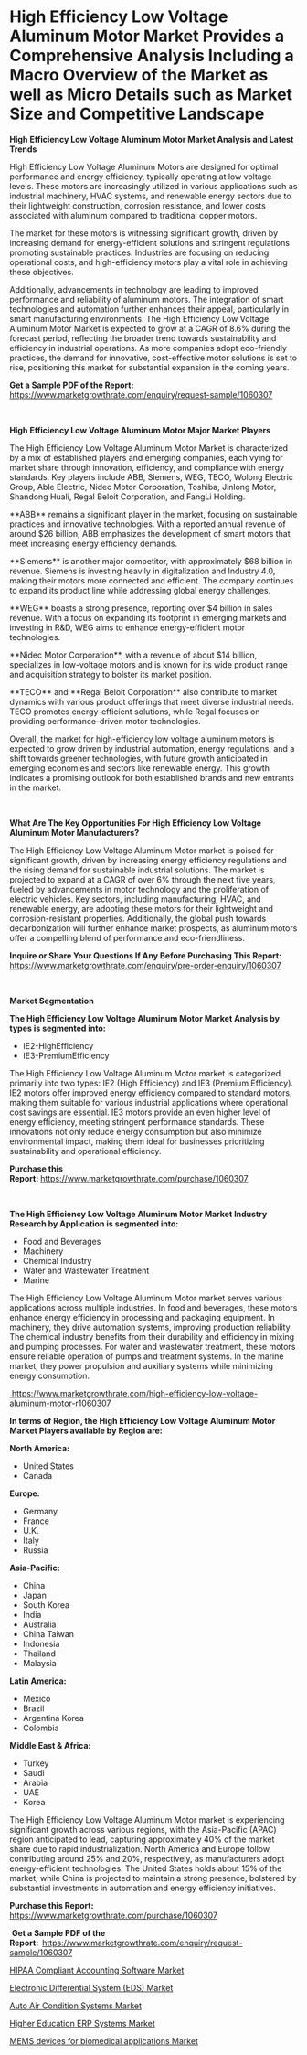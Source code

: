 <p><h1>High Efficiency Low Voltage Aluminum Motor Market Provides a Comprehensive Analysis Including a Macro Overview of the Market as well as Micro Details such as Market Size and Competitive Landscape</h1></p><p><strong>High Efficiency Low Voltage Aluminum Motor Market Analysis and Latest Trends</strong></p>
<p><p>High Efficiency Low Voltage Aluminum Motors are designed for optimal performance and energy efficiency, typically operating at low voltage levels. These motors are increasingly utilized in various applications such as industrial machinery, HVAC systems, and renewable energy sectors due to their lightweight construction, corrosion resistance, and lower costs associated with aluminum compared to traditional copper motors. </p><p>The market for these motors is witnessing significant growth, driven by increasing demand for energy-efficient solutions and stringent regulations promoting sustainable practices. Industries are focusing on reducing operational costs, and high-efficiency motors play a vital role in achieving these objectives. </p><p>Additionally, advancements in technology are leading to improved performance and reliability of aluminum motors. The integration of smart technologies and automation further enhances their appeal, particularly in smart manufacturing environments. The High Efficiency Low Voltage Aluminum Motor Market is expected to grow at a CAGR of 8.6% during the forecast period, reflecting the broader trend towards sustainability and efficiency in industrial operations. As more companies adopt eco-friendly practices, the demand for innovative, cost-effective motor solutions is set to rise, positioning this market for substantial expansion in the coming years.</p></p>
<p><strong>Get a Sample PDF of the Report:&nbsp;</strong> <a href="https://www.marketgrowthrate.com/enquiry/request-sample/1060307">https://www.marketgrowthrate.com/enquiry/request-sample/1060307</a></p>
<p>&nbsp;</p>
<p><strong>High Efficiency Low Voltage Aluminum Motor Major Market Players</strong></p>
<p><p>The High Efficiency Low Voltage Aluminum Motor Market is characterized by a mix of established players and emerging companies, each vying for market share through innovation, efficiency, and compliance with energy standards. Key players include ABB, Siemens, WEG, TECO, Wolong Electric Group, Able Electric, Nidec Motor Corporation, Toshiba, Jinlong Motor, Shandong Huali, Regal Beloit Corporation, and FangLi Holding.</p><p>**ABB** remains a significant player in the market, focusing on sustainable practices and innovative technologies. With a reported annual revenue of around $26 billion, ABB emphasizes the development of smart motors that meet increasing energy efficiency demands.</p><p>**Siemens** is another major competitor, with approximately $68 billion in revenue. Siemens is investing heavily in digitalization and Industry 4.0, making their motors more connected and efficient. The company continues to expand its product line while addressing global energy challenges.</p><p>**WEG** boasts a strong presence, reporting over $4 billion in sales revenue. With a focus on expanding its footprint in emerging markets and investing in R&D, WEG aims to enhance energy-efficient motor technologies. </p><p>**Nidec Motor Corporation**, with a revenue of about $14 billion, specializes in low-voltage motors and is known for its wide product range and acquisition strategy to bolster its market position.</p><p>**TECO** and **Regal Beloit Corporation** also contribute to market dynamics with various product offerings that meet diverse industrial needs. TECO promotes energy-efficient solutions, while Regal focuses on providing performance-driven motor technologies.</p><p>Overall, the market for high-efficiency low voltage aluminum motors is expected to grow driven by industrial automation, energy regulations, and a shift towards greener technologies, with future growth anticipated in emerging economies and sectors like renewable energy. This growth indicates a promising outlook for both established brands and new entrants in the market.</p></p>
<p>&nbsp;</p>
<p><strong>What Are The Key Opportunities For High Efficiency Low Voltage Aluminum Motor Manufacturers?</strong></p>
<p><p>The High Efficiency Low Voltage Aluminum Motor market is poised for significant growth, driven by increasing energy efficiency regulations and the rising demand for sustainable industrial solutions. The market is projected to expand at a CAGR of over 6% through the next five years, fueled by advancements in motor technology and the proliferation of electric vehicles. Key sectors, including manufacturing, HVAC, and renewable energy, are adopting these motors for their lightweight and corrosion-resistant properties. Additionally, the global push towards decarbonization will further enhance market prospects, as aluminum motors offer a compelling blend of performance and eco-friendliness.</p></p>
<p><strong>Inquire or Share Your Questions If Any Before Purchasing This Report:</strong> <a href="https://www.marketgrowthrate.com/enquiry/pre-order-enquiry/1060307">https://www.marketgrowthrate.com/enquiry/pre-order-enquiry/1060307</a></p>
<p>&nbsp;</p>
<p><strong>Market Segmentation</strong></p>
<p><strong>The High Efficiency Low Voltage Aluminum Motor Market Analysis by types is segmented into:</strong></p>
<p><ul><li>IE2-HighEfficiency</li><li>IE3-PremiumEfficiency</li></ul></p>
<p><p>The High Efficiency Low Voltage Aluminum Motor market is categorized primarily into two types: IE2 (High Efficiency) and IE3 (Premium Efficiency). IE2 motors offer improved energy efficiency compared to standard motors, making them suitable for various industrial applications where operational cost savings are essential. IE3 motors provide an even higher level of energy efficiency, meeting stringent performance standards. These innovations not only reduce energy consumption but also minimize environmental impact, making them ideal for businesses prioritizing sustainability and operational efficiency.</p></p>
<p><strong>Purchase this Report:&nbsp;</strong><a href="https://www.marketgrowthrate.com/purchase/1060307">https://www.marketgrowthrate.com/purchase/1060307</a></p>
<p>&nbsp;</p>
<p><strong>The High Efficiency Low Voltage Aluminum Motor Market Industry Research by Application is segmented into:</strong></p>
<p><ul><li>Food and Beverages</li><li>Machinery</li><li>Chemical Industry</li><li>Water and Wastewater Treatment</li><li>Marine</li></ul></p>
<p><p>The High Efficiency Low Voltage Aluminum Motor market serves various applications across multiple industries. In food and beverages, these motors enhance energy efficiency in processing and packaging equipment. In machinery, they drive automation systems, improving production reliability. The chemical industry benefits from their durability and efficiency in mixing and pumping processes. For water and wastewater treatment, these motors ensure reliable operation of pumps and treatment systems. In the marine market, they power propulsion and auxiliary systems while minimizing energy consumption.</p></p>
<p><a href="https://www.marketgrowthrate.com/high-efficiency-low-voltage-aluminum-motor-r1060307">&nbsp;https://www.marketgrowthrate.com/high-efficiency-low-voltage-aluminum-motor-r1060307</a></p>
<p><strong>In terms of Region, the High Efficiency Low Voltage Aluminum Motor Market Players available by Region are:</strong></p>
<p>
    <p> <strong> North America: </strong>
        <ul>
            <li>United States</li>
            <li>Canada</li>
        </ul>
        </p> 
    <p> <strong> Europe: </strong>
        <ul>
            <li>Germany</li>
            <li>France</li>
            <li>U.K.</li>
            <li>Italy</li>
            <li>Russia</li>
        </ul>
        </p> 
    <p> <strong> Asia-Pacific: </strong>
        <ul>
            <li>China</li>
            <li>Japan</li>
            <li>South Korea</li>
            <li>India</li>
            <li>Australia</li>
            <li>China Taiwan</li>
            <li>Indonesia</li>
            <li>Thailand</li>
            <li>Malaysia</li>
        </ul>
        </p> 
    <p> <strong> Latin America: </strong>
        <ul>
            <li>Mexico</li>
            <li>Brazil</li>
            <li>Argentina Korea</li>
            <li>Colombia</li>
        </ul>
        </p> 
    <p> <strong> Middle East & Africa: </strong>
        <ul>
            <li>Turkey</li>
            <li>Saudi</li>
            <li>Arabia</li>
            <li>UAE</li>
            <li>Korea</li>
        </ul>
    </p>
    </p>
<p><p>The High Efficiency Low Voltage Aluminum Motor market is experiencing significant growth across various regions, with the Asia-Pacific (APAC) region anticipated to lead, capturing approximately 40% of the market share due to rapid industrialization. North America and Europe follow, contributing around 25% and 20%, respectively, as manufacturers adopt energy-efficient technologies. The United States holds about 15% of the market, while China is projected to maintain a strong presence, bolstered by substantial investments in automation and energy efficiency initiatives.</p></p>
<p><strong>Purchase this Report: </strong><a href="https://www.marketgrowthrate.com/purchase/1060307">https://www.marketgrowthrate.com/purchase/1060307</a></p>
<p>&nbsp;<strong>Get a Sample PDF of the Report:&nbsp;&nbsp;</strong><a href="https://www.marketgrowthrate.com/enquiry/request-sample/1060307">https://www.marketgrowthrate.com/enquiry/request-sample/1060307</a></p>
<p><strong></strong></p>
<p><p><a href="https://www.linkedin.com/pulse/how-regional-global-trends-shaping-hipaa-compliant-accounting-9msfc">HIPAA Compliant Accounting Software Market</a></p><p><a href="https://issuu.com/reportprime-2/docs/electronic-differential-system-eds-_d9fd89752d6e0c">Electronic Differential System (EDS) Market</a></p><p><a href="https://issuu.com/reportprime-2/docs/auto-air-condition-systems-market-s_66b1340e0b079b">Auto Air Condition Systems Market</a></p><p><a href="https://www.linkedin.com/pulse/how-regions-adapting-higher-education-erp-systems-market-global-o4afc">Higher Education ERP Systems Market</a></p><p><a href="https://github.com/AKSHATREPORTPRIME/Market-Research-Report-List-6/blob/main/mems-devices-for-biomedical-applications-market.md">MEMS devices for biomedical applications Market</a></p></p>